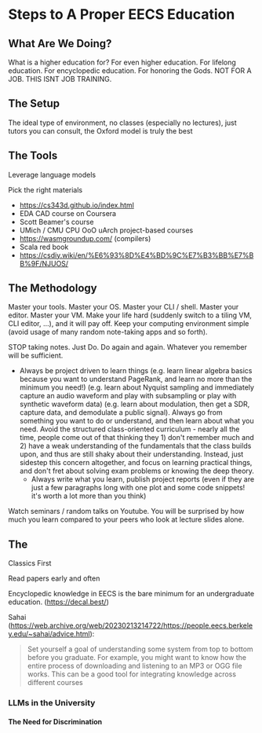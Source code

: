# Steps to A Proper EECS Education

## What Are We Doing?

What is a higher education for? For even higher education. For lifelong education. For encyclopedic education. For honoring the Gods. NOT FOR A JOB. THIS ISNT JOB TRAINING.

## The Setup

The ideal type of environment, no classes (especially no lectures), just tutors you can consult, the Oxford model is truly the best

## The Tools

Leverage language models

Pick the right materials

- https://cs343d.github.io/index.html
- EDA CAD course on Coursera
- Scott Beamer's course
- UMich / CMU CPU OoO uArch project-based courses
- https://wasmgroundup.com/ (compilers)
- Scala red book
- https://csdiy.wiki/en/%E6%93%8D%E4%BD%9C%E7%B3%BB%E7%BB%9F/NJUOS/

## The Methodology

Master your tools. Master your OS. Master your CLI / shell. Master your editor. Master your VM. Make your life hard (suddenly switch to a tiling VM, CLI editor, ...), and it will pay off. Keep your computing environment simple (avoid usage of many random note-taking apps and so forth).

STOP taking notes. Just Do. Do again and again. Whatever you remember will be sufficient.

- Always be project driven to learn things (e.g. learn linear algebra basics because you want to understand PageRank, and learn no more than the minimum you need!) (e.g. learn about Nyquist sampling and immediately capture an audio waveform and play with subsampling or play with synthetic waveform data) (e.g. learn about modulation, then get a SDR, capture data, and demodulate a public signal). Always go from something you want to do or understand, and then learn about what you need. Avoid the structured class-oriented curriculum - nearly all the time, people come out of that thinking they 1) don't remember much and 2) have a weak understanding of the fundamentals that the class builds upon, and thus are still shaky about their understanding. Instead, just sidestep this concern altogether, and focus on learning practical things, and don't fret about solving exam problems or knowing the deep theory.
  - Always write what you learn, publish project reports (even if they are just a few paragraphs long with one plot and some code snippets! it's worth a lot more than you think)

Watch seminars / random talks on Youtube. You will be surprised by how much you learn compared to your peers who look at lecture slides alone.

## The

Classics First

Read papers early and often


Encyclopedic knowledge in EECS is the bare minimum for an undergraduate education. (https://decal.best/)

Sahai (https://web.archive.org/web/20230213214722/https://people.eecs.berkeley.edu/~sahai/advice.html):

> Set yourself a goal of understanding some system from top to bottom before you graduate. For example, you might want to know how the entire process of downloading and listening to an MP3 or OGG file works. This can be a good tool for integrating knowledge across different courses


### LLMs in the University

#### The Need for Discrimination

